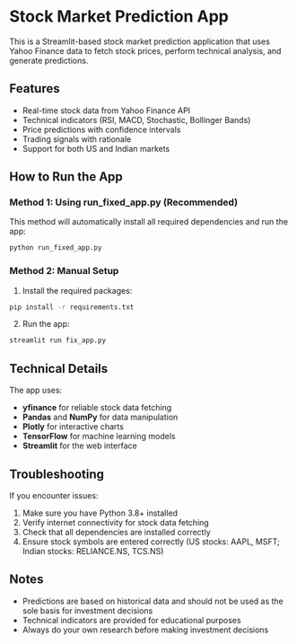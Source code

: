 # Stock Market Prediction App

This is a Streamlit-based stock market prediction application that uses Yahoo Finance data to fetch stock prices, perform technical analysis, and generate predictions.

## Features

- Real-time stock data from Yahoo Finance API
- Technical indicators (RSI, MACD, Stochastic, Bollinger Bands)
- Price predictions with confidence intervals
- Trading signals with rationale
- Support for both US and Indian markets

## How to Run the App

### Method 1: Using run_fixed_app.py (Recommended)

This method will automatically install all required dependencies and run the app:

```bash
python run_fixed_app.py
```

### Method 2: Manual Setup

1. Install the required packages:

```bash
pip install -r requirements.txt
```

2. Run the app:

```bash
streamlit run fix_app.py
```

## Technical Details

The app uses:

- **yfinance** for reliable stock data fetching
- **Pandas** and **NumPy** for data manipulation
- **Plotly** for interactive charts
- **TensorFlow** for machine learning models
- **Streamlit** for the web interface

## Troubleshooting

If you encounter issues:

1. Make sure you have Python 3.8+ installed
2. Verify internet connectivity for stock data fetching
3. Check that all dependencies are installed correctly
4. Ensure stock symbols are entered correctly (US stocks: AAPL, MSFT; Indian stocks: RELIANCE.NS, TCS.NS)

## Notes

- Predictions are based on historical data and should not be used as the sole basis for investment decisions
- Technical indicators are provided for educational purposes
- Always do your own research before making investment decisions
